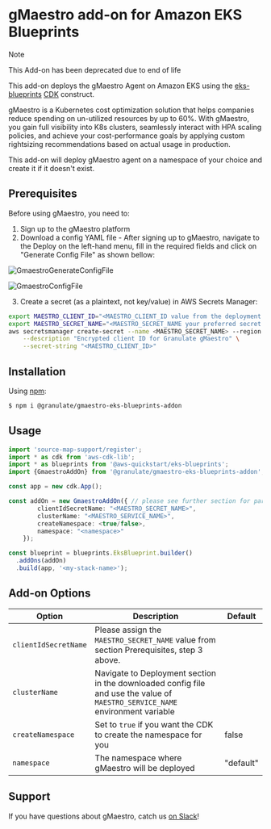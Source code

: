 # gMaestro add-on for Amazon EKS Blueprints

> [!NOTE]
> This Add-on has been deprecated due to end of life

This add-on deploys the gMaestro Agent on Amazon EKS using the [eks-blueprints](https://github.com/aws-quickstart/cdk-eks-blueprints) [CDK](https://aws.amazon.com/cdk/) construct.

gMaestro is a Kubernetes cost optimization solution that helps companies reduce spending on un-utilized resources by up to 60%. With gMaestro, you gain full visibility into K8s clusters, seamlessly interact with HPA scaling policies, and achieve your cost-performance goals by applying custom rightsizing recommendations based on actual usage in production.

This add-on will deploy gMaestro agent on a namespace of your choice and create it if it doesn't exist.


## Prerequisites
Before using gMaestro, you need to:
1. Sign up to the gMaestro platform
2. Download a config YAML file - After signing up to gMaestro, navigate to the Deploy on the left-hand menu, fill in the required fields and click on "Generate Config File" as shown bellow:

![GmaestroGenerateConfigFile](./../assets/images/gmaestro-generate-config-file.png)

![GmaestroConfigFile](./../assets/images/gmaestro-config-file.png)

3. Create a secret (as a plaintext, not key/value) in AWS Secrets Manager:

  ```bash
  export MAESTRO_CLIENT_ID="<MAESTRO_CLIENT_ID value from the deployment section in the downloaded config file>"
  export MAESTRO_SECRET_NAME="<MAESTRO_SECRET_NAME your preferred secret name>"
  aws secretsmanager create-secret --name <MAESTRO_SECRET_NAME> --region $AWS_REGION \
      --description "Encrypted client ID for Granulate gMaestro" \
      --secret-string "<MAESTRO_CLIENT_ID>"
  ```

## Installation

Using [npm](https://npmjs.org):

```bash
$ npm i @granulate/gmaestro-eks-blueprints-addon
```

## Usage

```typescript
import 'source-map-support/register';
import * as cdk from 'aws-cdk-lib';
import * as blueprints from '@aws-quickstart/eks-blueprints';
import {GmaestroAddOn} from '@granulate/gmaestro-eks-blueprints-addon';

const app = new cdk.App();

const addOn = new GmaestroAddOn({ // please see further section for parameter details
        clientIdSecretName: "<MAESTRO_SECRET_NAME>",
        clusterName: "<MAESTRO_SERVICE_NAME>",
        createNamespace: <true/false>,
        namespace: "<namespace>"
    });

const blueprint = blueprints.EksBlueprint.builder()
  .addOns(addOn)
  .build(app, '<my-stack-name>');
```

## Add-on Options

| Option               | Description                                                                                                                   | Default   |
|----------------------|-------------------------------------------------------------------------------------------------------------------------------|-----------|
| `clientIdSecretName` | Please assign the `MAESTRO_SECRET_NAME` value from section Prerequisites, step 3 above.                                                        |           |
| `clusterName`        | Navigate to Deployment section in the downloaded config file and use the value of `MAESTRO_SERVICE_NAME` environment variable |           |
| `createNamespace`    | Set to `true` if you want the CDK to create the namespace for you                                                                               | false     |
| `namespace`          | The namespace where gMaestro will be deployed                                                                                | "default" |


## Support

If you have questions about gMaestro, catch us [on Slack](https://join.slack.com/t/granulatecommunity/shared_invite/zt-1dde7x9ki-QHl3pX54peYP91SR5kAcRA)!
